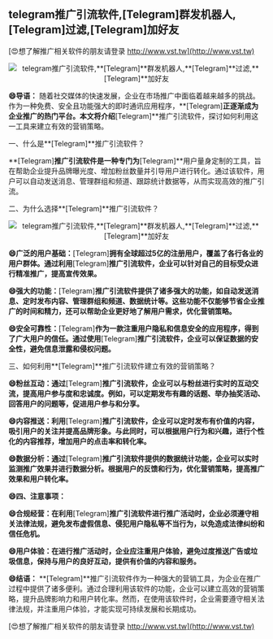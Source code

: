 ## **telegram推广引流软件,**[Telegram]**群发机器人,**[Telegram]**过滤,**[Telegram]**加好友**

[😍想了解推广相关软件的朋友请登录 http://www.vst.tw](http://www.vst.tw)

 <center><img src="https://vst.tw/MP4/tuiguang/png/5.png" alt="telegram推广引流软件,**[Telegram]**群发机器人,**[Telegram]**过滤,**[Telegram]**加好友"></center>

**😄导语：**
随着社交媒体的快速发展，企业在市场推广中面临着越来越多的挑战。作为一种免费、安全且功能强大的即时通讯应用程序，**[Telegram]**正逐渐成为企业推广的热门平台。本文将介绍**[Telegram]**推广引流软件，探讨如何利用这一工具来建立有效的营销策略。

一、什么是**[Telegram]**推广引流软件？

**[Telegram]**推广引流软件是一种专门为**[Telegram]**用户量身定制的工具，旨在帮助企业提升品牌曝光度、增加粉丝数量并引导用户进行转化。通过该软件，用户可以自动发送消息、管理群组和频道、跟踪统计数据等，从而实现高效的推广引流。

二、为什么选择**[Telegram]**推广引流软件？

 <center><img src="https://vst.tw/MP4/tuiguang/png/2.png" alt="telegram推广引流软件,**[Telegram]**群发机器人,**[Telegram]**过滤,**[Telegram]**加好友"></center>

**😄广泛的用户基础：**[Telegram]**拥有全球超过5亿的注册用户，覆盖了各行各业的用户群体。通过利用**[Telegram]**推广引流软件，企业可以针对自己的目标受众进行精准推广，提高宣传效果。**

**😄强大的功能：**[Telegram]**推广引流软件提供了诸多强大的功能，如自动发送消息、定时发布内容、管理群组和频道、数据统计等。这些功能不仅能够节省企业推广的时间和精力，还可以帮助企业更好地了解用户需求，优化营销策略。**

**😄安全可靠性：**[Telegram]**作为一款注重用户隐私和信息安全的应用程序，得到了广大用户的信任。通过使用**[Telegram]**推广引流软件，企业可以保证数据的安全性，避免信息泄露和侵权问题。**

三、如何利用**[Telegram]**推广引流软件建立有效的营销策略？

**😄粉丝互动：通过**[Telegram]**推广引流软件，企业可以与粉丝进行实时的互动交流，提高用户参与度和忠诚度。例如，可以定期发布有趣的话题、举办抽奖活动、回答用户的问题等，促进用户参与和分享。**

**😄内容推送：利用**[Telegram]**推广引流软件，企业可以定时发布有价值的内容，吸引用户的关注并提高品牌形象。与此同时，可以根据用户行为和兴趣，进行个性化的内容推荐，增加用户的点击率和转化率。**

**😄数据分析：通过**[Telegram]**推广引流软件提供的数据统计功能，企业可以实时监测推广效果并进行数据分析。根据用户的反馈和行为，优化营销策略，提高推广效果和用户转化率。**

**😄四、注意事项：**

**😄合规经营：在利用**[Telegram]**推广引流软件进行推广活动时，企业必须遵守相关法律法规，避免发布虚假信息、侵犯用户隐私等不当行为，以免造成法律纠纷和信任危机。**

**😄用户体验：在进行推广活动时，企业应注重用户体验，避免过度推送广告或垃圾信息，保持与用户的良好互动，提供有价值的内容和服务。**

**😄结语：**
**[Telegram]**推广引流软件作为一种强大的营销工具，为企业在推广过程中提供了诸多便利。通过合理利用该软件的功能，企业可以建立高效的营销策略，提升品牌影响力和用户转化率。然而，在使用该软件时，企业需要遵守相关法律法规，并注重用户体验，才能实现可持续发展和长期成功。

[😍想了解推广相关软件的朋友请登录 http://www.vst.tw](http://www.vst.tw)



